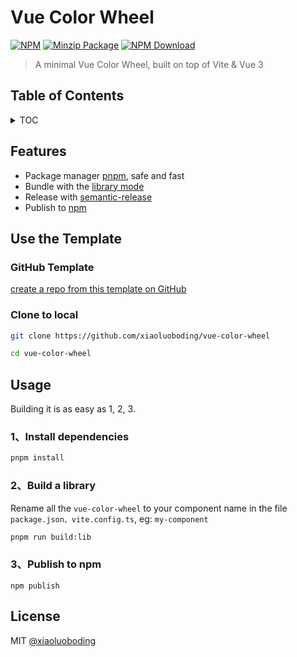 # Vue Color Wheel

[![NPM][npmBadge]][npmUrl]
[![Minzip Package][bundlePhobiaBadge]][bundlePhobiaUrl]
[![NPM Download][npmDtBadge]][npmDtUrl]

[npmBadge]: https://img.shields.io/npm/v/vue-color-wheel.svg?maxAge=2592000
[npmUrl]: https://www.npmjs.com/package/vue-color-wheel
[npmDtBadge]: https://img.shields.io/npm/dt/vue-color-wheel.svg
[npmDtUrl]: https://www.npmjs.com/package/vue-color-wheel
[bundlePhobiaBadge]: https://img.shields.io/bundlephobia/minzip/vue-color-wheel
[bundlePhobiaUrl]: https://bundlephobia.com/package/vue-color-wheel@latest

> A minimal Vue Color Wheel, built on top of Vite & Vue 3

## Table of Contents

<details>

<summary>TOC</summary>

- [Vue Color Wheel](#vue-color-wheel)
  - [Table of Contents](#table-of-contents)
  - [Features](#features)
  - [Use the Template](#use-the-template)
    - [GitHub Template](#github-template)
    - [Clone to local](#clone-to-local)
  - [Usage](#usage)
    - [1、Install dependencies](#1install-dependencies)
    - [2、Build a library](#2build-a-library)
    - [3、Publish to npm](#3publish-to-npm)
  - [License](#license)

</details>

## Features

- Package manager [pnpm](https://pnpm.js.org/), safe and fast
- Bundle with the [library mode](https://vitejs.dev/guide/build.html#library-mode)
- Release with [semantic-release](https://www.npmjs.com/package/semantic-release)
- Publish to [npm](https://docs.npmjs.com/cli/v8/commands/npm-publish)

## Use the Template

### GitHub Template

[create a repo from this template on GitHub](https://github.com/new?template_name=vue-color-wheel&template_owner=xiaoluoboding)

### Clone to local

```bash
git clone https://github.com/xiaoluoboding/vue-color-wheel

cd vue-color-wheel
```

## Usage

Building it is as easy as 1, 2, 3.

### 1、Install dependencies

```bash
pnpm install
```

### 2、Build a library

Rename all the `vue-color-wheel` to your component name in the file `package.json、vite.config.ts`, eg: `my-component`

```bash
pnpm run build:lib
```

### 3、Publish to npm

```
npm publish
```

## License

MIT [@xiaoluoboding](https://github.com/xiaoluoboding)
